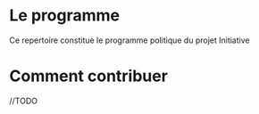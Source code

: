 # Le programme
Ce repertoire constitue le programme politique du projet Initiative

# Comment contribuer
//TODO
